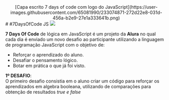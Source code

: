 
<center>[Capa escrito 7 days of code com logo do JavaScript](https://user-images.githubusercontent.com/65081990/233074871-272d22e8-031d-456a-b2e9-27e1a333641b.png)</center>
# #7DaysOfCode JS
<img src="https://img.shields.io/badge/Status-Em%20Desenvolvimento-orange">
<p> <strong>7 Days Of Code</strong> de lógica em JavaScript é um projeto da <strong>Alura</strong> no qual cada dia é enviado um novo desafio ao participante utilizando
a linguagem de programação JavaScript com o objetivo de:</p>
  <ul>
    <li>Reforçar o aprendizado do aluno.</li>
    <li>Desafiar o pensamento lógico.</li>
    <li>Botar em prática o que já foi visto.</li>
   </ul>
<strong>1º DESAFIO</strong>: 
<br>
O primeiro desafio consistia em o aluno criar um código para reforçar os aprendizados em algebra booleana, utilizando de comparações para obtenção de resultados <em>true</m> e <em>false</m>

